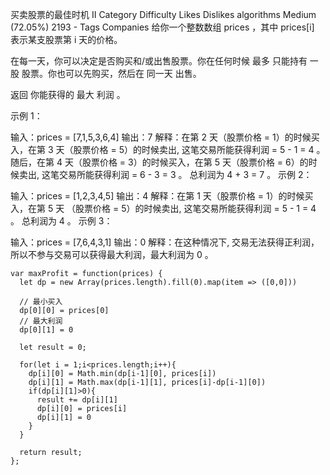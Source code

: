 买卖股票的最佳时机 II
Category	Difficulty	Likes	Dislikes
algorithms	Medium (72.05%)	2193	-
Tags
Companies
给你一个整数数组 prices ，其中 prices[i] 表示某支股票第 i 天的价格。

在每一天，你可以决定是否购买和/或出售股票。你在任何时候 最多 只能持有 一股 股票。你也可以先购买，然后在 同一天 出售。

返回 你能获得的 最大 利润 。

 

示例 1：

输入：prices = [7,1,5,3,6,4]
输出：7
解释：在第 2 天（股票价格 = 1）的时候买入，在第 3 天（股票价格 = 5）的时候卖出, 这笔交易所能获得利润 = 5 - 1 = 4 。
     随后，在第 4 天（股票价格 = 3）的时候买入，在第 5 天（股票价格 = 6）的时候卖出, 这笔交易所能获得利润 = 6 - 3 = 3 。
     总利润为 4 + 3 = 7 。
示例 2：

输入：prices = [1,2,3,4,5]
输出：4
解释：在第 1 天（股票价格 = 1）的时候买入，在第 5 天 （股票价格 = 5）的时候卖出, 这笔交易所能获得利润 = 5 - 1 = 4 。
     总利润为 4 。
示例 3：

输入：prices = [7,6,4,3,1]
输出：0
解释：在这种情况下, 交易无法获得正利润，所以不参与交易可以获得最大利润，最大利润为 0 。


 
```
var maxProfit = function(prices) {
  let dp = new Array(prices.length).fill(0).map(item => ([0,0]))

  // 最小买入
  dp[0][0] = prices[0]
  // 最大利润
  dp[0][1] = 0

  let result = 0;

  for(let i = 1;i<prices.length;i++){
    dp[i][0] = Math.min(dp[i-1][0], prices[i])
    dp[i][1] = Math.max(dp[i-1][1], prices[i]-dp[i-1][0])
    if(dp[i][1]>0){
      result += dp[i][1]
      dp[i][0] = prices[i]
      dp[i][1] = 0
    }
  }

  return result;
};
```